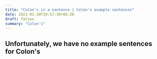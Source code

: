 ```yaml
---
title: "Colon's in a sentence | Colon's example sentences"
date: 2021-01-20T19:57:50+05:30
draft: falses
summary: "Colon's"
---
```

## Unfortunately, we have no example sentences for Colon's                 
